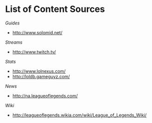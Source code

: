 List of Content Sources
=========

*Guides*
- http://www.solomid.net/

*Streams*
- http://www.twitch.tv/

*Stats*
- http://www.lolnexus.com/
- http://loldb.gameguyz.com/

*News*
- http://na.leagueoflegends.com/

*Wiki*
- http://leagueoflegends.wikia.com/wiki/League_of_Legends_Wiki/



